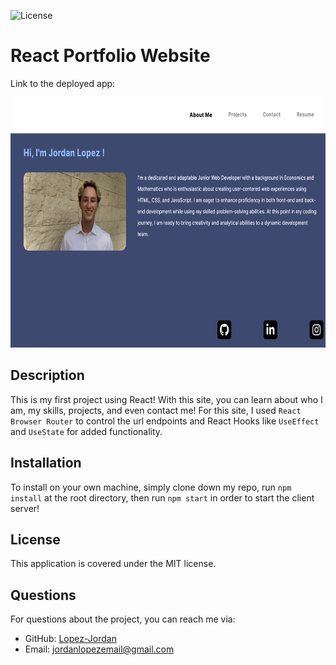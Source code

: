 
![License](https://img.shields.io/badge/license-MIT-brightgreen)

# React Portfolio Website

Link to the deployed app: 

<img src="./screenshotNew.png" height="400px">

## Description
This is my first project using React! With this site, you can learn about who I am, my skills, projects, and even contact me!
For this site, I used `React Browser Router` to control the url endpoints and React Hooks like `UseEffect` and `UseState` for added functionality.

## Installation
To install on your own machine, simply clone down my repo, run `npm install` at the root directory, then run `npm start` in order to start the client server!


## License
This application is covered under the MIT license.

## Questions
For questions about the project, you can reach me via:
- GitHub: [Lopez-Jordan](https://github.com/Lopez-Jordan)
- Email: jordanlopezemail@gmail.com
    